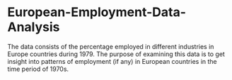 # European-Employment-Data-Analysis

The data consists of the percentage employed in different industries in Europe countries during 1979. The purpose of examining this data is to get insight into patterns of employment (if any) in European countries in the time period of 1970s.